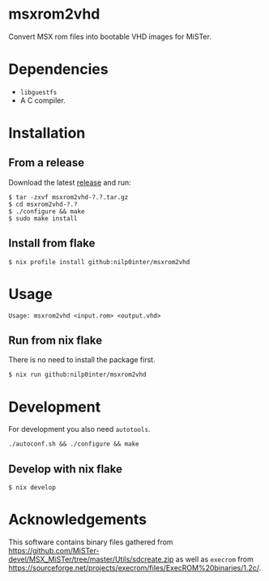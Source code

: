 # msxrom2vhd

Convert MSX rom files into bootable VHD images for MiSTer.


Dependencies
============

* `libguestfs`
* A C compiler.


Installation
============


From a release
--------------

Download the latest [release](https://github.com/nilp0inter/msxrom2vhd/releases) and run:

```
$ tar -zxvf msxrom2vhd-?.?.tar.gz
$ cd msxrom2vhd-?.?
$ ./configure && make
$ sudo make install
```

Install from flake
------------------

```console
$ nix profile install github:nilp0inter/msxrom2vhd
```

Usage
=====

```
Usage: msxrom2vhd <input.rom> <output.vhd>
```

Run from nix flake
------------------

There is no need to install the package first.

```console
$ nix run github:nilp0inter/msxrom2vhd
```

Development
===========

For development you also need `autotools`.

```
./autoconf.sh && ./configure && make
```

Develop with nix flake
----------------------

```console
$ nix develop
```

Acknowledgements
================

This software contains binary files gathered from https://github.com/MiSTer-devel/MSX_MiSTer/tree/master/Utils/sdcreate.zip as well as `execrom` from https://sourceforge.net/projects/execrom/files/ExecROM%20binaries/1.2c/.

